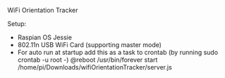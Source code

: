 WiFi Orientation Tracker

Setup:
- Raspian OS Jessie
- 802.11n USB WiFi Card (supporting master mode)
- For auto run at startup add this as a task to crontab (by running sudo crontab -u root -)
@reboot /usr/bin/forever start /home/pi/Downloads/wifiOrientationTracker/server.js
